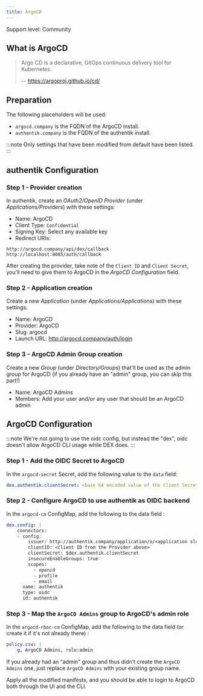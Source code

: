 ```yaml
---
title: ArgoCD
---
```


<span class="badge badge--secondary">Support level: Community</span>

## What is ArgoCD

> Argo CD is a declarative, GitOps continuous delivery tool for Kubernetes.
>
> -- https://argoproj.github.io/cd/

## Preparation

The following placeholders will be used:

-   `argocd.company` is the FQDN of the ArgoCD install.
-   `authentik.company` is the FQDN of the authentik install.

:::note
Only settings that have been modified from default have been listed.
:::

## authentik Configuration

### Step 1 - Provider creation

In authentik, create an _OAuth2/OpenID Provider_ (under _Applications/Providers_) with these settings:

-   Name: ArgoCD
-   Client Type: `Confidential`
-   Signing Key: Select any available key
-   Redirect URIs:

```
http://argocd.company/api/dex/callback
http://localhost:8085/auth/callback
```

After creating the provider, take note of the `Client ID` and `Client Secret`, you'll need to give them to ArgoCD in the _ArgoCD Configuration_ field.

### Step 2 - Application creation

Create a new _Application_ (under _Applications/Applications_) with these settings:

-   Name: ArgoCD
-   Provider: ArgoCD
-   Slug: argocd
-   Launch URL: http://argocd.company/auth/login

### Step 3 - ArgoCD Admin Group creation

Create a new _Group_ (under _Directory/Groups_) that'll be used as the admin group for ArgoCD (if you already have an "admin" group, you can skip this part!)

-   Name: ArgoCD Admins
-   Members: Add your user and/or any user that should be an ArgoCD admin

## ArgoCD Configuration

:::note
We're not going to use the oidc config, but instead the "dex", oidc doesn't allow ArgoCD CLI usage while DEX does.
:::

### Step 1 - Add the OIDC Secret to ArgoCD

In the `argocd-secret` Secret, add the following value to the `data` field:

```yaml
dex.authentik.clientSecret: <base 64 encoded value of the Client Secret from the Provider above>
```

### Step 2 - Configure ArgoCD to use authentik as OIDC backend

In the `argocd-cm` ConfigMap, add the following to the data field :

```yaml
dex.config: |
    connectors:
    - config:
        issuer: http://authentik.company/application/o/<application slug defined in step 2>/
        clientID: <client ID from the Provider above>
        clientSecret: $dex.authentik.clientSecret
        insecureEnableGroups: true
        scopes:
          - openid
          - profile
          - email
      name: authentik
      type: oidc
      id: authentik
```

### Step 3 - Map the `ArgoCD Admins` group to ArgoCD's admin role

In the `argocd-rbac-cm` ConfigMap, add the following to the data field (or create it if it's not already there) :

```yaml
policy.csv: |
    g, ArgoCD Admins, role:admin
```

If you already had an "admin" group and thus didn't create the `ArgoCD Admins` one, just replace `ArgoCD Admins` with your existing group name.

Apply all the modified manifests, and you should be able to login to ArgoCD both through the UI and the CLI.
